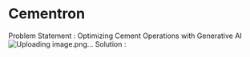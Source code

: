 # Cementron
Problem Statement : Optimizing Cement Operations with Generative AI![Uploading image.png…]()
Solution : 

